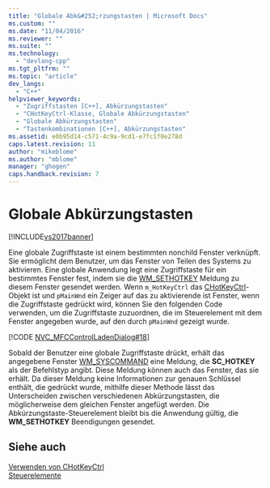 ```yaml
---
title: "Globale Abk&#252;rzungstasten | Microsoft Docs"
ms.custom: ""
ms.date: "11/04/2016"
ms.reviewer: ""
ms.suite: ""
ms.technology: 
  - "devlang-cpp"
ms.tgt_pltfrm: ""
ms.topic: "article"
dev_langs: 
  - "C++"
helpviewer_keywords: 
  - "Zugriffstasten [C++], Abkürzungstasten"
  - "CHotKeyCtrl-Klasse, Globale Abkürzungstasten"
  - "Globale Abkürzungstasten"
  - "Tastenkombinationen [C++], Abkürzungstasten"
ms.assetid: e0b95d14-c571-4c9a-9cd1-e7fc1f0e278d
caps.latest.revision: 11
author: "mikeblome"
ms.author: "mblome"
manager: "ghogen"
caps.handback.revision: 7
---
```

# Globale Abk&#252;rzungstasten
[!INCLUDE[vs2017banner](../assembler/inline/includes/vs2017banner.md)]

Eine globale Zugriffstaste ist einem bestimmten nonchild Fenster verknüpft.  Sie ermöglicht dem Benutzer, um das Fenster von Teilen des Systems zu aktivieren.  Eine globale Anwendung legt eine Zugriffstaste für ein bestimmtes Fenster fest, indem sie die [WM\_SETHOTKEY](http://msdn.microsoft.com/library/windows/desktop/ms646284) Meldung zu diesem Fenster gesendet werden.  Wenn `m_HotKeyCtrl` das [CHotKeyCtrl](../mfc/reference/chotkeyctrl-class.md)\-Objekt ist und `pMainWnd` ein Zeiger auf das zu aktivierende ist Fenster, wenn die Zugriffstaste gedrückt wird, können Sie den folgenden Code verwenden, um die Zugriffstaste zuzuordnen, die im Steuerelement mit dem Fenster angegeben wurde, auf den durch `pMainWnd` gezeigt wurde.  
  
 [!CODE [NVC_MFCControlLadenDialog#18](../CodeSnippet/VS_Snippets_Cpp/NVC_MFCControlLadenDialog#18)]  
  
 Sobald der Benutzer eine globale Zugriffstaste drückt, erhält das angegebene Fenster [WM\_SYSCOMMAND](http://msdn.microsoft.com/library/windows/desktop/ms646360) eine Meldung, die **SC\_HOTKEY** als der Befehlstyp angibt.  Diese Meldung können auch das Fenster, das sie erhält.  Da dieser Meldung keine Informationen zur genauen Schlüssel enthält, die gedrückt wurde, mithilfe dieser Methode lässt das Unterscheiden zwischen verschiedenen Abkürzungstasten, die möglicherweise dem gleichen Fenster angefügt werden.  Die Abkürzungstaste\-Steuerelement bleibt bis die Anwendung gültig, die **WM\_SETHOTKEY** Beendigungen gesendet.  
  
## Siehe auch  
 [Verwenden von CHotKeyCtrl](../mfc/using-chotkeyctrl.md)   
 [Steuerelemente](../mfc/controls-mfc.md)